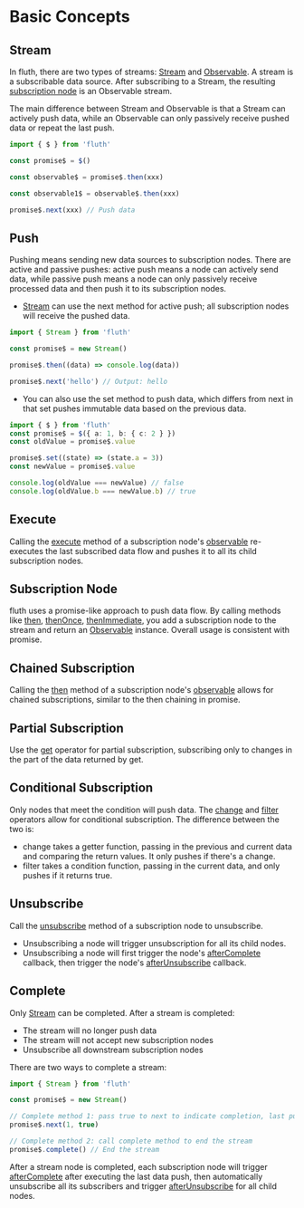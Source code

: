 # Basic Concepts

## Stream

In fluth, there are two types of streams: [Stream](/en/api/stream) and [Observable](/en/api/observable). A stream is a subscribable data source. After subscribing to a Stream, the resulting [subscription node](#subscription-node) is an Observable stream.

The main difference between Stream and Observable is that a Stream can actively push data, while an Observable can only passively receive pushed data or repeat the last push.

```typescript
import { $ } from 'fluth'

const promise$ = $()

const observable$ = promise$.then(xxx)

const observable1$ = observable$.then(xxx)

promise$.next(xxx) // Push data
```

## Push

Pushing means sending new data sources to subscription nodes. There are active and passive pushes: active push means a node can actively send data, while passive push means a node can only passively receive processed data and then push it to its subscription nodes.

- [Stream](/en/api/stream) can use the next method for active push; all subscription nodes will receive the pushed data.

```typescript
import { Stream } from 'fluth'

const promise$ = new Stream()

promise$.then((data) => console.log(data))

promise$.next('hello') // Output: hello
```

- You can also use the set method to push data, which differs from next in that set pushes immutable data based on the previous data.

```typescript
import { $ } from 'fluth'
const promise$ = $({ a: 1, b: { c: 2 } })
const oldValue = promise$.value

promise$.set((state) => (state.a = 3))
const newValue = promise$.value

console.log(oldValue === newValue) // false
console.log(oldValue.b === newValue.b) // true
```

## Execute

Calling the [execute](/en/api/observable#execute) method of a subscription node's [observable](/en/api/observable) re-executes the last subscribed data flow and pushes it to all its child subscription nodes.

## Subscription Node

fluth uses a promise-like approach to push data flow. By calling methods like [then](/en/api/observable#then), [thenOnce](/en/api/observable#thenonce), [thenImmediate](/en/api/observable#thenimmediate), you add a subscription node to the stream and return an [Observable](/en/api/observable) instance. Overall usage is consistent with promise.

## Chained Subscription

Calling the [then](/en/api/observable#then) method of a subscription node's [observable](/en/api/observable) allows for chained subscriptions, similar to the then chaining in promise.

## Partial Subscription

Use the [get](/en/api/operator/get) operator for partial subscription, subscribing only to changes in the part of the data returned by get.

## Conditional Subscription

Only nodes that meet the condition will push data. The [change](/en/api/operator/change) and [filter](/en/api/operator/filter) operators allow for conditional subscription. The difference between the two is:

- change takes a getter function, passing in the previous and current data and comparing the return values. It only pushes if there's a change.
- filter takes a condition function, passing in the current data, and only pushes if it returns true.

## Unsubscribe

Call the [unsubscribe](/en/api/observable#unsubscribe) method of a subscription node to unsubscribe.

- Unsubscribing a node will trigger unsubscription for all its child nodes.
- Unsubscribing a node will first trigger the node's [afterComplete](/en/api/observable#aftercomplete) callback, then trigger the node's [afterUnsubscribe](/en/api/observable#afterunsubscribe) callback.

## Complete

Only [Stream](/en/api/stream) can be completed. After a stream is completed:

- The stream will no longer push data
- The stream will not accept new subscription nodes
- Unsubscribe all downstream subscription nodes

There are two ways to complete a stream:

```typescript
import { Stream } from 'fluth'

const promise$ = new Stream()

// Complete method 1: pass true to next to indicate completion, last push
promise$.next(1, true)

// Complete method 2: call complete method to end the stream
promise$.complete() // End the stream
```

After a stream node is completed, each subscription node will trigger [afterComplete](/en/api/observable#aftercomplete) after executing the last data push, then automatically unsubscribe all its subscribers and trigger [afterUnsubscribe](/en/api/observable#afterunsubscribe) for all child nodes.
